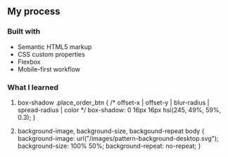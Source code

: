 ## My process

### Built with

- Semantic HTML5 markup
- CSS custom properties
- Flexbox
- Mobile-first workflow


### What I learned

1. box-shadow
.place_order_btn {
    /* offset-x | offset-y | blur-radius | spread-radius | color */
    box-shadow: 0 16px 16px hsl(245, 49%, 59%, 0.3);
}

2. background-image, background-size, backgound-repeat
body {
    background-image: url("/images/pattern-background-desktop.svg");
    background-size: 100% 50%;
    background-repeat: no-repeat;
}